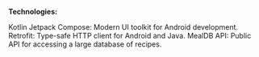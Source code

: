 **Technologies:**

Kotlin Jetpack Compose: Modern UI toolkit for Android development.
Retrofit: Type-safe HTTP client for Android and Java.
MealDB API: Public API for accessing a large database of recipes.

